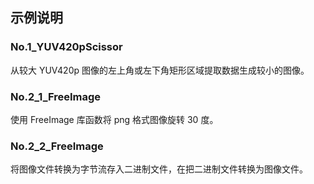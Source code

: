 ## 示例说明
### No.1_YUV420pScissor
从较大 YUV420p 图像的左上角或左下角矩形区域提取数据生成较小的图像。

### No.2_1_FreeImage
使用 FreeImage 库函数将 png 格式图像旋转 30 度。

### No.2_2_FreeImage
将图像文件转换为字节流存入二进制文件，在把二进制文件转换为图像文件。



